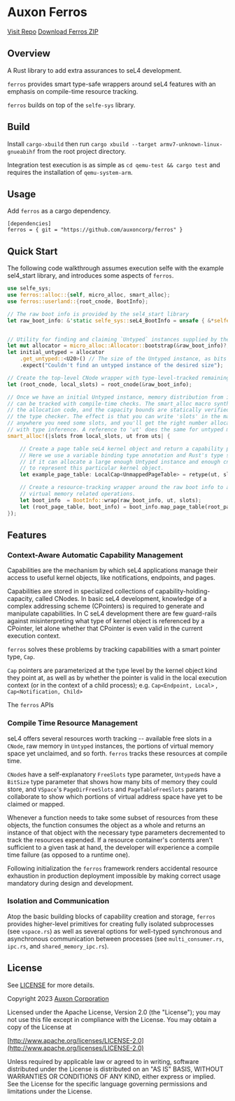 # Auxon Ferros

[Visit Repo](https://github.com/auxoncorp/ferros)
[Download Ferros ZIP](https://github.com/auxoncorp/ferros/archive/refs/heads/master.zip)

## Overview

A Rust library to add extra assurances to seL4 development.

`ferros` provides smart type-safe wrappers around seL4 features
with an emphasis on compile-time resource tracking.

`ferros` builds on top of the `selfe-sys` library.

## Build

Install `cargo-xbuild` then run `cargo xbuild --target
armv7-unknown-linux-gnueabihf` from the root project directory.

Integration test execution is as simple as `cd qemu-test && cargo test` and
requires the installation of `qemu-system-arm`.

## Usage

Add `ferros` as a cargo dependency. 

```
[dependencies]
ferros = { git = "https://github.com/auxoncorp/ferros" }
```

## Quick Start

The following code walkthrough assumes execution selfe with the example sel4_start library,
and introduces some aspects of `ferros`.

```rust
use selfe_sys;
use ferros::alloc::{self, micro_alloc, smart_alloc};
use ferros::userland::{root_cnode, BootInfo};

// The raw boot info is provided by the sel4_start library
let raw_boot_info: &'static selfe_sys::seL4_BootInfo = unsafe { &*selfe_start::BOOTINFO };


// Utility for finding and claiming `Untyped` instances supplied by the boot info.
let mut allocator = micro_alloc::Allocator::bootstrap(&raw_boot_info)?;
let initial_untyped = allocator
    .get_untyped::<U20>() // The size of the Untyped instance, as bits
    .expect("Couldn't find an untyped instance of the desired size");

// Create the top-level CNode wrapper with type-level-tracked remaining slot capacity
let (root_cnode, local_slots) = root_cnode(&raw_boot_info);

// Once we have an initial Untyped instance, memory distribution from it
// can be tracked with compile-time checks. The smart_alloc macro synthesizes
// the allocation code, and the capacity bounds are statically verified by
// the type checker. The effect is that you can write 'slots' in the macro body 
// anywhere you need some slots, and you'll get the right number allocated
// with type inference. A reference to 'ut' does the same for untyped memory. 
smart_alloc!(|slots from local_slots, ut from uts| {

    // Create a page table seL4 kernel object and return a capability pointer to it.
    // Here we use a variable binding type annotation and Rust's type system can figure out
    // if it can allocate a large enough Untyped instance and enough cnode slots
    // to represent this particular kernel object.
    let example_page_table: LocalCap<UnmappedPageTable> = retype(ut, slots)?;

    // Create a resource-tracking wrapper around the raw boot info to assist in
    // virtual memory related operations.
    let boot_info  = BootInfo::wrap(raw_boot_info, ut, slots);
    let (root_page_table, boot_info) = boot_info.map_page_table(root_page_table)?;
});
```

## Features

### Context-Aware Automatic Capability Management

Capabilities are the mechanism by which seL4 applications manage their
access to useful kernel objects, like notifications, endpoints, and pages.

Capabilities are stored in specialized collections of capability-holding-capacity,
called CNodes. In basic seL4 development, knowledge of a complex addressing scheme
(CPointers) is required to generate and manipulate capabilities. In C seL4 development there
are few guard-rails against misinterpreting what type of kernel object is referenced
by a CPointer, let alone whether that CPointer is even valid in the current execution
context.

`ferros` solves these problems by tracking capabilities with a smart pointer type, `Cap`.

`Cap` pointers are parameterized at the type level by the kernel object kind they point at,
as well as by whether the pointer is valid in the local execution context (or in the context
of a child process); e.g. `Cap<Endpoint, Local>` , `Cap<Notification, Child>`

The `ferros` APIs


### Compile Time Resource Management

seL4 offers several resources worth tracking -- available free slots in a `CNode`, raw memory
in `Untyped` instances, the portions of virtual memory space yet unclaimed, and so
forth. `ferros` tracks these resources at compile time.

`CNode`s have a self-explanatory `FreeSlots` type parameter, `Untyped`s have a `BitSize` type parameter
that shows how many bits of memory they could store, and `VSpace`'s `PageDirFreeSlots`
and `PageTableFreeSlots` params collaborate to show which portions of virtual address space
have yet to be claimed or mapped.

Whenever a function needs to take some subset of resources from these objects,
the function consumes the object as a whole and returns an instance of that object
with the necessary type parameters decremented to track the resources expended. If a resource
container's contents aren't sufficient to a given task at hand, the developer will experience
a compile time failure (as opposed to a runtime one).

Following initialization the `ferros` framework renders accidental resource exhaustion in production deployment impossible
by making correct usage mandatory during design and development.

### Isolation and Communication

Atop the basic building blocks of capability creation and storage, `ferros` provides higher-level
primitives for creating fully isolated subprocesses (see `vspace.rs`) as well as several
options for well-typed synchronous and asynchronous communication between processes
(see `multi_consumer.rs`, `ipc.rs`, and `shared_memory_ipc.rs`).

## License

See [LICENSE](./LICENSE) for more details.

Copyright 2023 [Auxon Corporation](https://auxon.io)

Licensed under the Apache License, Version 2.0 (the "License");
you may not use this file except in compliance with the License.
You may obtain a copy of the License at

[http://www.apache.org/licenses/LICENSE-2.0](http://www.apache.org/licenses/LICENSE-2.0)

Unless required by applicable law or agreed to in writing, software
distributed under the License is distributed on an "AS IS" BASIS,
WITHOUT WARRANTIES OR CONDITIONS OF ANY KIND, either express or implied.
See the License for the specific language governing permissions and
limitations under the License.
